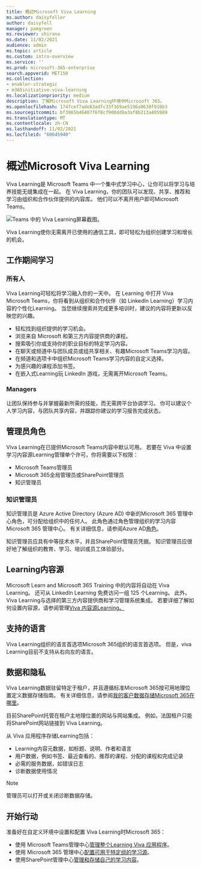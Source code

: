 ```yaml
---
title: 概述Microsoft Viva Learning
ms.author: daisyfeller
author: daisyfell
manager: pamgreen
ms.reviewer: shirana
ms.date: 11/02/2021
audience: admin
ms.topic: article
ms.custom: intro-overview
ms.service: ''
ms.prod: microsoft-365-enterprise
search.appverid: MET150
ms.collection:
- enabler-strategic
- m365initiative-viva-learning
ms.localizationpriority: medium
description: 了解Microsoft Viva Learning环境中Microsoft 365。
ms.openlocfilehash: 1747cef7ade83adfc33f369ae5196a0638f918b3
ms.sourcegitcommit: bf3965b46487f6f8cf900dd9a3af8b213a405989
ms.translationtype: MT
ms.contentlocale: zh-CN
ms.lasthandoff: 11/02/2021
ms.locfileid: "60645940"
---
```

# <a name="overview-of-microsoft-viva-learning"></a>概述Microsoft Viva Learning

Viva Learning是 Microsoft Teams 中一个集中式学习中心，让你可以将学习与培养技能无缝集成在一起。 在 Viva Learning，你的团队可以发现、共享、推荐和学习由组织和合作伙伴提供的内容库。 他们可以不离开用户即可Microsoft Teams。

   ![Teams 中的 Viva Learning屏幕截图。](../media/learning/overview-1.png)

Viva Learning使你无需离开已使用的通信工具，即可轻松为组织创建学习和增长的机会。

## <a name="learn-while-working"></a>工作期间学习

### <a name="everyone"></a>所有人

Viva Learning可轻松将学习融入你的一天中。 在 Learning 中打开 Viva Microsoft Teams，你将看到从组织和合作伙伴（如 LinkedIn Learning）学习内容的个性化Learning。 当您继续搜索并完成更多培训时，建议的内容将更新以反映您的兴趣。

- 轻松找到组织提供的学习机会。
- 浏览来自 Microsoft 和第三方内容提供商的课程。
- 搜索吸引你或支持你的职业目标的特定学习内容。
- 在聊天或频道中与团队成员或组共享相关、有趣Microsoft Teams学习内容。
- 在频道和选项卡中组织Microsoft Teams学习内容的自定义选择。
- 为感兴趣的课程添加书签。
- 在嵌入式Learning玩 LinkedIn 游戏，无需离开Microsoft Teams。

### <a name="managers"></a>Managers

让团队保持参与并掌握最新所需的技能，而无需跨平台协调学习。 你可以建议个人学习内容，与团队共享内容，并跟踪你建议的学习报告完成状态。

## <a name="admin-roles"></a>管理员角色

Viva Learning在已提供Microsoft Teams内容中默认可用。 若要在 Viva 中设置学习内容源Learning管理单个许可，你将需要以下权限：

- Microsoft Teams管理员
- Microsoft 365全局管理员或SharePoint管理员
- 知识管理员

### <a name="knowledge-admin"></a>知识管理员

知识管理员是 Azure Active Directory (Azure AD) 中新的Microsoft 365 管理中心角色，可分配给组织中的任何人。 此角色通过角色管理组织的学习内容Microsoft 365 管理中心。 有关详细信息，请参阅Azure AD[角色](/azure/active-directory/roles/permissions-reference#knowledge-administrator)。

知识管理员应具有中等技术水平，并且SharePoint管理员凭据。 知识管理员应很好地了解组织的教育、学习、培训或员工体验部分。

## <a name="learning-content-sources"></a>Learning内容源

Microsoft Learn and Microsoft 365 Training 中的内容将自动在 Viva Learning。 还可从 LinkedIn Learning 免费访问一组 125 个Learning。 此外，Viva Learning与选择的第三方内容提供商和学习管理系统集成。 若要详细了解如何设置内容源，请参阅管理[Viva 内容源Learning。](content-sources-365-admin-center.md)

## <a name="supported-languages"></a>支持的语言

Viva Learning组织的语言首选项Microsoft 365组织的语言首选项。 但是，viva Learning目前不支持从右向左的语言。

## <a name="data-and-privacy"></a>数据和隐私

Viva Learning数据驻留特定于租户，并且遵循标准Microsoft 365按可用地理位置定义数据存储指南。 有关详细信息，请参阅[我的客户数据存储Microsoft 365在哪里](/microsoft-365/enterprise/o365-data-locations)。

目前SharePoint托管在租户主地理位置的网站与网站集成。 例如，法国租户只能将SharePoint网站链接到 Viva Learning。

从 Viva 应用程序存储Learning包括：

- Learning内容元数据，如标题、说明、作者和语言
- 用户数据，例如书签、最近查看的、推荐的课程、分配的课程和完成记录
- 必需的服务数据，如错误日志
- 诊断数据使用情况

>[!NOTE]
>管理员可以打开或关闭诊断数据存储。

## <a name="get-started"></a>开始行动

准备好在自定义环境中设置和配置 Viva Learning时Microsoft 365：

- 使用 Microsoft Teams管理中心[管理整个Learning Viva 应用程序](set-up-viva-learning.md)。
- 使用 Microsoft 365 管理中心[配置可用于特定组的学习源](content-sources-365-admin-center.md)。
- 使用SharePoint管理中心[管理和存储自己的学习内容](configure-sharepoint-content-source.md)。
